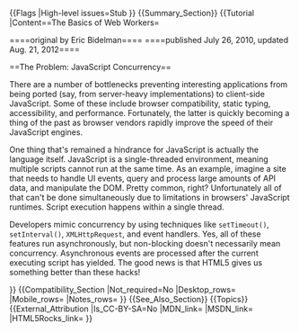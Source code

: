 {{Flags
|High-level issues=Stub
}}
{{Summary_Section}}
{{Tutorial
|Content==The Basics of Web Workers=

====original by Eric Bidelman====
====published July 26, 2010, updated Aug. 21, 2012====

==The Problem: JavaScript Concurrency==

There are a number of bottlenecks preventing interesting applications from being ported (say, from server-heavy implementations) to client-side JavaScript. Some of these include browser compatibility, static typing, accessibility, and performance. Fortunately, the latter is quickly becoming a thing of the past as browser vendors rapidly improve the speed of their JavaScript engines.

One thing that's remained a hindrance for JavaScript is actually the language itself. JavaScript is a single-threaded environment, meaning multiple scripts cannot run at the same time. As an example, imagine a site that needs to handle UI events, query and process large amounts of API data, and manipulate the DOM. Pretty common, right? Unfortunately all of that can't be done simultaneously due to limitations in browsers' JavaScript runtimes. Script execution happens within a single thread.

Developers mimic concurrency by using techniques like <code>setTimeout()</code>, <code>setInterval()</code>, <code>XMLHttpRequest</code>, and event handlers. Yes, all of these features run asynchronously, but non-blocking doesn't necessarily mean concurrency. Asynchronous events are processed after the current executing script has yielded. The good news is that HTML5 gives us something better than these hacks!

}}
{{Compatibility_Section
|Not_required=No
|Desktop_rows=
|Mobile_rows=
|Notes_rows=
}}
{{See_Also_Section}}
{{Topics}}
{{External_Attribution
|Is_CC-BY-SA=No
|MDN_link=
|MSDN_link=
|HTML5Rocks_link=
}}